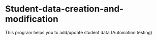 # Student-data-creation-and-modification
This program helps you to add/update student data (Automation testing)
